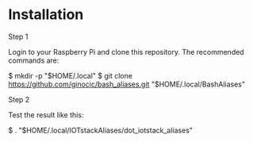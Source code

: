 # Installation
Step 1

Login to your Raspberry Pi and clone this repository. The recommended commands are:

$ mkdir -p "$HOME/.local"
$ git clone https://github.com/ginocic/bash_aliases.git "$HOME/.local/BashAliases"

Step 2

Test the result like this:

$ . "$HOME/.local/IOTstackAliases/dot_iotstack_aliases"
